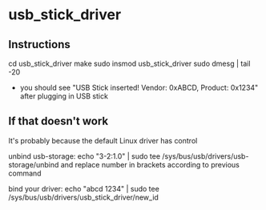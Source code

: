 # usb_stick_driver

## Instructions
cd usb_stick_driver
make
sudo insmod usb_stick_driver
sudo dmesg | tail -20
* you should see "USB Stick inserted! Vendor: 0xABCD, Product: 0x1234" after plugging in USB stick 

## If that doesn't work
It's probably because the default Linux driver has control

unbind usb-storage: 
echo "3-2:1.0" | sudo tee /sys/bus/usb/drivers/usb-storage/unbind 
and replace number in brackets according to previous command

bind your driver: 
echo "abcd 1234" | sudo tee /sys/bus/usb/drivers/usb_stick_driver/new_id 